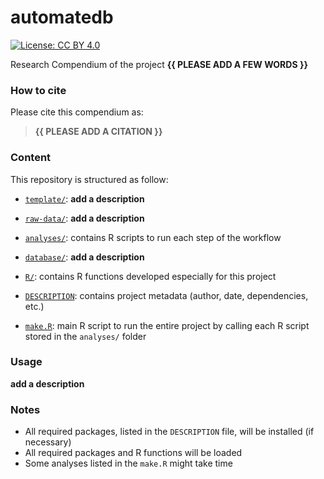 
<!-- README.md is generated from README.Rmd. Please edit that file -->

# automatedb

<!-- badges: start -->

[![License: CC BY
4.0](https://img.shields.io/badge/License-CC%20BY%204.0-lightgrey.svg)](https://choosealicense.com/licenses/cc-by-4.0/)
<!-- badges: end -->

Research Compendium of the project **{{ PLEASE ADD A FEW WORDS }}**

### How to cite

Please cite this compendium as:

> **{{ PLEASE ADD A CITATION }}**

### Content

This repository is structured as follow:

- [`template/`](https://github.com/frbcesab/automatedb/tree/master/template):
  **add a description**

- [`raw-data/`](https://github.com/frbcesab/automatedb/tree/master/raw-data):
  **add a description**

- [`analyses/`](https://github.com/frbcesab/automatedb/tree/main/analyses/):
  contains R scripts to run each step of the workflow

- [`database/`](https://github.com/frbcesab/automatedb/tree/main/database):
  **add a description**

- [`R/`](https://github.com/frbcesab/automatedb/tree/main/R): contains R
  functions developed especially for this project

- [`DESCRIPTION`](https://github.com/frbcesab/automatedb/tree/main/DESCRIPTION):
  contains project metadata (author, date, dependencies, etc.)

- [`make.R`](https://github.com/frbcesab/automatedb/tree/main/make.R):
  main R script to run the entire project by calling each R script
  stored in the `analyses/` folder

### Usage

**add a description**

### Notes

- All required packages, listed in the `DESCRIPTION` file, will be
  installed (if necessary)
- All required packages and R functions will be loaded
- Some analyses listed in the `make.R` might take time
